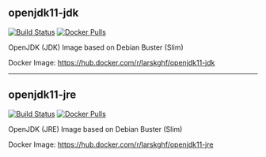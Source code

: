 ## openjdk11-jdk
[![Build Status](https://drone.kghf.io/api/badges/larskghf/openjdk11/status.svg)](https://drone.kghf.io/larskghf/openjdk11)
[![Docker Pulls](https://img.shields.io/docker/pulls/kghf/openjdk11-jdk)](https://hub.docker.com/r/kghf/openjdk11-jdk)

OpenJDK (JDK) Image based on Debian Buster (Slim)

Docker Image: https://hub.docker.com/r/larskghf/openjdk11-jdk

--- 

## openjdk11-jre
[![Build Status](https://drone.kghf.io/api/badges/larskghf/openjdk11/status.svg)](https://drone.kghf.io/larskghf/openjdk11)
[![Docker Pulls](https://img.shields.io/docker/pulls/kghf/openjdk11-jre)](https://hub.docker.com/r/kghf/openjdk11-jre)

OpenJDK (JRE) Image based on Debian Buster (Slim)

Docker Image: https://hub.docker.com/r/larskghf/openjdk11-jre
